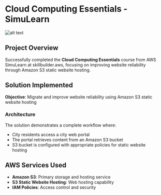 # Cloud Computing Essentials - SimuLearn

![alt text](<1. CloudComputingEssentials.png>)

## Project Overview
Successfully completed the **Cloud Computing Essentials** course from AWS SimuLearn at skillbuilder.aws, focusing on improving website reliability through Amazon S3 static website hosting.

## Solution Implemented
**Objective**: Migrate and improve website reliability using Amazon S3 static website hosting

### Architecture
The solution demonstrates a complete workflow where:
- City residents access a city web portal
- The portal retrieves content from an Amazon S3 bucket
- S3 bucket is configured with appropriate policies for static website hosting

## AWS Services Used
- **Amazon S3**: Primary storage and hosting service
- **S3 Static Website Hosting**: Web hosting capability
- **IAM Policies**: Access control and security
